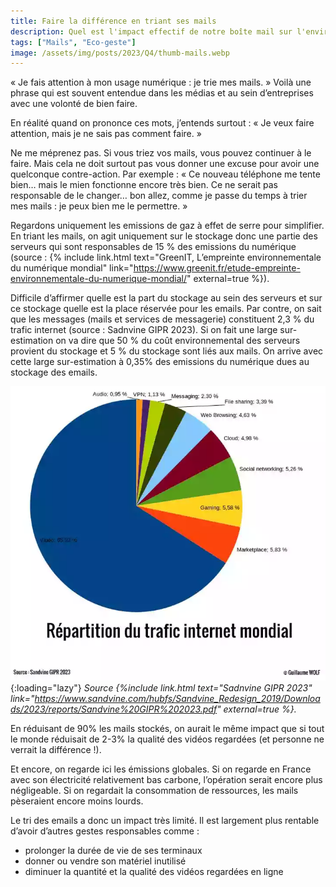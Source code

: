 ```yaml
---
title: Faire la différence en triant ses mails
description: Quel est l'impact effectif de notre boîte mail sur l'environnement ?
tags: ["Mails", "Eco-geste"]
image: /assets/img/posts/2023/Q4/thumb-mails.webp
---
```


« Je fais attention à mon usage numérique : je trie mes mails. »
Voilà une phrase qui est souvent entendue dans les médias et au sein d’entreprises avec une volonté de bien faire.

En réalité quand on prononce ces mots, j’entends surtout : « Je veux faire attention, mais je ne sais pas comment faire. »

Ne me méprenez pas. Si vous triez vos mails, vous pouvez continuer à le faire. Mais cela ne doit surtout pas vous donner une excuse pour avoir une quelconque contre-action. Par exemple : « Ce nouveau téléphone me tente bien… mais le mien fonctionne encore très bien. Ce ne serait pas responsable de le changer… bon allez, comme je passe du temps à trier mes mails : je peux bien me le permettre. »

Regardons uniquement les emissions de gaz à effet de serre pour simplifier. En triant les mails, on agit uniquement sur le stockage donc une partie des serveurs qui sont responsables de 15 % des emissions du numérique (source : {% include link.html text="GreenIT, L’empreinte environnementale du numérique mondial" link="https://www.greenit.fr/etude-empreinte-environnementale-du-numerique-mondial/" external=true %}).


Difficile d’affirmer quelle est la part du stockage au sein des serveurs et sur ce stockage quelle est la place réservée pour les emails. Par contre, on sait que les messages (mails et services de messagerie) constituent 2,3 % du trafic internet (source : Sadnvine GIPR 2023). Si on fait une large sur-estimation on va dire que 50 % du coût environnemental des serveurs provient du stockage et 5 % du stockage sont liés aux mails. On arrive avec cette large sur-estimation à 0,35% des emissions du numérique dues au stockage des emails.

![Répartition du trafic internet : 66% pour la vidéo et seulement 2,3% pour les messages.](/assets/img/posts/2023/Q4/repartition_trafic.webp){:loading="lazy"}
*Source {%include link.html text="Sadnvine GIPR 2023" link="https://www.sandvine.com/hubfs/Sandvine_Redesign_2019/Downloads/2023/reports/Sandvine%20GIPR%202023.pdf" external=true %}.*

En réduisant de 90% les mails stockés, on aurait le même impact que si tout le monde réduisait de 2-3% la qualité des vidéos regardées (et personne ne verrait la différence !).

Et encore, on regarde ici les émissions globales. Si on regarde en France avec son électricité relativement bas carbone, l’opération serait encore plus négligeable.
Si on regardait la consommation de ressources, les mails pèseraient encore moins lourds.

Le tri des emails a donc un impact très limité. Il est largement plus rentable d’avoir d’autres gestes responsables comme :
- prolonger la durée de vie de ses terminaux
- donner ou vendre son matériel inutilisé
- diminuer la quantité et la qualité des vidéos regardées en ligne